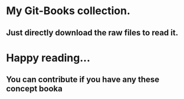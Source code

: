 # My Git-Books collection.

## Just directly download the raw files to read it.

# Happy reading...

## You can contribute if you have any these concept booka
